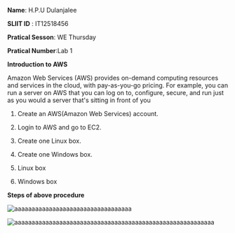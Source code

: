 **Name**: H.P.U Dulanjalee

**SLIIT ID** : IT12518456

**Pratical Sesson**: WE Thursday

**Pratical Number**:Lab 1


 **Introduction to AWS**
 
 Amazon Web Services (AWS) provides on-demand computing resources and services in the cloud, with pay-as-you-go pricing. For example, you can run a server on AWS that you can log on to, configure, secure, and run just as you would a server that's sitting in front of you
 


1.	Create an AWS(Amazon Web Services) account.

2.	Login to AWS and go to EC2.

3.	Create one Linux box.

4.	Create one Windows box.

5.	Linux box

6.  Windows box

 **Steps of above procedure** 
 
 ![aaaaaaaaaaaaaaaaaaaaaaaaaaaaaaaaaa](http://i61.tinypic.com/2gw83ra.jpg)
 
 
 
 
 
 
 
 
 
 
 
 
 
 ![aaaaaaaaaaaaaaaaaaaaaaaaaaaaaaaaaaaaaaaaaaaaaaaaaaaaaaaaaa](http://i58.tinypic.com/21osrk2.jpg)





